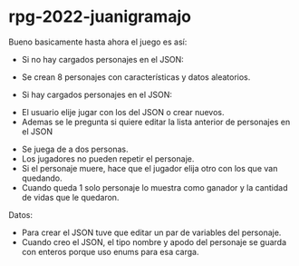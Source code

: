 # rpg-2022-juanigramajo

Bueno basicamente hasta ahora el juego es así:
- Si no hay cargados personajes en el JSON:
* Se crean 8 personajes con características y datos aleatorios.
- Si hay cargados personajes en el JSON:
* El usuario elije jugar con los del JSON o crear nuevos.
* Ademas se le pregunta si quiere editar la lista anterior de personajes en el JSON

- Se juega de a dos personas.
- Los jugadores no pueden repetir el personaje.
- Si el personaje muere, hace que el jugador elija otro con los que van quedando.
- Cuando queda 1 solo personaje lo muestra como ganador y la cantidad de vidas que le quedaron.

Datos:
- Para crear el JSON tuve que editar un par de variables del personaje.
- Cuando creo el JSON, el tipo nombre y apodo del personaje se guarda con enteros porque uso enums para esa carga.